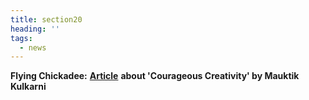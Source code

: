 ```yaml
---
title: section20
heading: ''
tags:
  - news
---
```

**Flying Chickadee:** [**Article**](http://www.flyingchickadee.com/Microzines/Courageous%20Creativity%20March2013.pdf) **about 'Courageous Creativity' by Mauktik Kulkarni**
